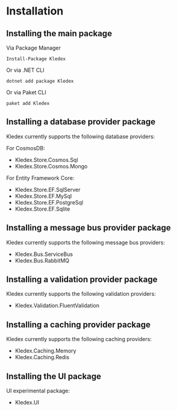 # Installation

## Installing the main package

Via Package Manager

    Install-Package Kledex
   
Or via .NET CLI

    dotnet add package Kledex
    
Or via Paket CLI

    paket add Kledex

## Installing a database provider package

Kledex currently supports the following database providers:

For CosmosDB:
- Kledex.Store.Cosmos.Sql
- Kledex.Store.Cosmos.Mongo

For Entity Framework Core:
- Kledex.Store.EF.SqlServer
- Kledex.Store.EF.MySql
- Kledex.Store.EF.PostgreSql
- Kledex.Store.EF.Sqlite

## Installing a message bus provider package

Kledex currently supports the following message bus providers:
- Kledex.Bus.ServiceBus
- Kledex.Bus.RabbitMQ

## Installing a validation provider package

Kledex currently supports the following validation providers:
- Kledex.Validation.FluentValidation

## Installing a caching provider package

Kledex currently supports the following caching providers:
- Kledex.Caching.Memory
- Kledex.Caching.Redis

## Installing the UI package

UI experimental package:
- Kledex.UI
